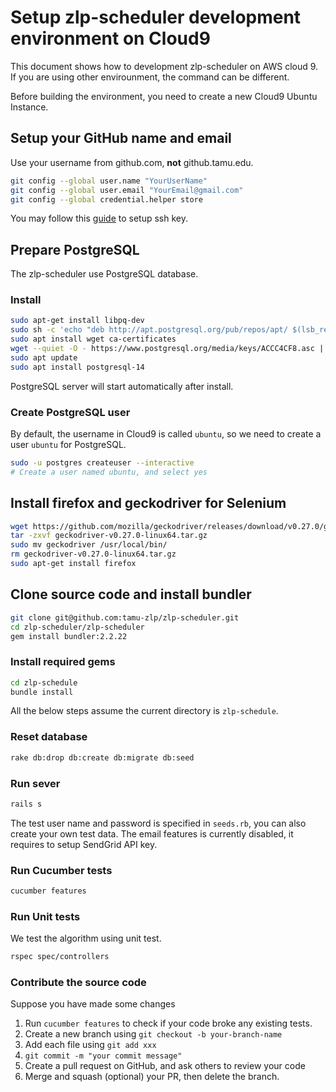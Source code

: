# Setup zlp-scheduler development environment on Cloud9

This document shows how to development zlp-scheduler on AWS cloud 9. If you are using other envirounment, the command can be different.

Before building the environment, you need to create a new Cloud9 Ubuntu Instance.

## Setup your GitHub name and email

Use your username from github.com, **not** github.tamu.edu.

```sh
git config --global user.name "YourUserName"
git config --global user.email "YourEmail@gmail.com"
git config --global credential.helper store
```

You may follow this [guide](https://docs.github.com/en/authentication/connecting-to-github-with-ssh/adding-a-new-ssh-key-to-your-github-account) to setup ssh key.


## Prepare PostgreSQL

The zlp-scheduler use PostgreSQL database.

### Install

```sh
sudo apt-get install libpq-dev
sudo sh -c 'echo "deb http://apt.postgresql.org/pub/repos/apt/ $(lsb_release -cs)-pgdg main" > /etc/apt/sources.list.d/pgdg.list'
sudo apt install wget ca-certificates
wget --quiet -O - https://www.postgresql.org/media/keys/ACCC4CF8.asc | sudo apt-key add -
sudo apt update
sudo apt install postgresql-14
```
PostgreSQL server will start automatically after install.

### Create PostgreSQL user
By default, the username in Cloud9 is called `ubuntu`, so we need to create a user `ubuntu` for PostgreSQL.

```sh
sudo -u postgres createuser --interactive
# Create a user named ubuntu, and select yes
```

## Install firefox and geckodriver for Selenium

```sh
wget https://github.com/mozilla/geckodriver/releases/download/v0.27.0/geckodriver-v0.27.0-linux64.tar.gz
tar -zxvf geckodriver-v0.27.0-linux64.tar.gz
sudo mv geckodriver /usr/local/bin/
rm geckodriver-v0.27.0-linux64.tar.gz
sudo apt-get install firefox
```

## Clone source code and install bundler

```sh
git clone git@github.com:tamu-zlp/zlp-scheduler.git
cd zlp-scheduler/zlp-scheduler
gem install bundler:2.2.22
```

### Install required gems

```sh
cd zlp-schedule
bundle install
```

All the below steps assume the current directory is `zlp-schedule`.

### Reset database

```sh
rake db:drop db:create db:migrate db:seed
```

### Run sever

```sh
rails s
```

The test user name and password is specified in `seeds.rb`, you can also create your own test data.
The email features is currently disabled, it requires to setup SendGrid API key.

### Run Cucumber tests

```sh
cucumber features
```

### Run Unit tests

We test the algorithm using unit test.

```sh
rspec spec/controllers
```

### Contribute the source code

Suppose you have made some changes

1. Run `cucumber features` to check if your code broke any existing tests.
2. Create a new branch using `git checkout -b your-branch-name` 
3. Add each file using `git add xxx`
4. `git commit -m "your commit message"`
5. Create a pull request on GitHub, and ask others to review your code
6. Merge and squash (optional) your PR, then delete the branch.
